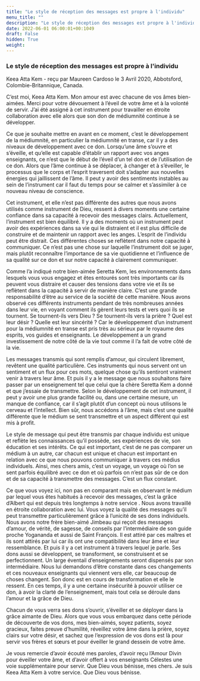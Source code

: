 ```yaml
---
title: "Le style de réception des messages est propre à l'individu"
menu_title: ""
description: "Le style de réception des messages est propre à l'individu"
date: 2022-06-01 06:00:01+00:1049
draft: False
hidden: True
weight:
---
```

### Le style de réception des messages est propre à l'individu

Keea Atta Kem - reçu par Maureen Cardoso le 3 Avril 2020, Abbotsford, Colombie-Britannique, Canada.

C’est moi, Keea Atta Kem. Mon amour est avec chacune de vos âmes bien-aimées. Merci pour votre dévouement à l’éveil de votre âme et à la volonté de servir. J’ai été assigné à cet instrument pour travailler en étroite collaboration avec elle alors que son don de médiumnité continue à se développer.

Ce que je souhaite mettre en avant en ce moment, c’est le développement de la médiumnité, en particulier la médiumnité en transe, car il y a des niveaux de développement avec ce don. Lorsqu’une âme s’ouvre et s’éveille, et qu’elle est capable d’établir un rapport avec vos anges enseignants, ce n’est que le début de l’éveil d’un tel don et de l’utilisation de ce don. Alors que l’âme continue à se déplacer, à changer et à s’éveiller, le processus que le corps et l’esprit traversent doit s’adapter aux nouvelles énergies qui jaillissent de l’âme. Il peut y avoir des sentiments instables au sein de l’instrument car il faut du temps pour se calmer et s’assimiler à ce nouveau niveau de conscience.

Cet instrument, et elle n’est pas différente des autres que nous avons utilisés comme instrument de Dieu, ressent à divers moments une certaine confiance dans sa capacité à recevoir des messages clairs. Actuellement, l’instrument est bien équilibré. Il y a des moments où un instrument peut avoir des expériences dans sa vie qui le distraient et il est plus difficile de construire et de maintenir un rapport avec les anges. L’esprit de l’individu peut être distrait. Ces différentes choses se reflètent dans notre capacité à communiquer. Ce n’est pas une chose sur laquelle l’instrument doit se juger, mais plutôt reconnaître l’importance de sa vie quotidienne et l’influence de sa qualité sur ce don et sur notre capacité à clairement communiquer.

Comme l’a indiqué notre bien-aimée Seretta Kem, les environnements dans lesquels vous vous engagez et êtes entourés sont très importants car ils peuvent vous distraire et causer des tensions dans votre vie et ils se reflètent dans la capacité à servir de manière claire. C’est une grande responsabilité d’être au service de la société de cette manière. Nous avons observé ces différents instruments pendant de très nombreuses années dans leur vie, en voyant comment ils gèrent leurs tests et vers quoi ils se tournent. Se tournent-ils vers Dieu ? Se tournent-ils vers la prière ? Quel est leur désir ? Quelle est leur sincérité ? Car le développement d’un instrument pour la médiumnité en transe est pris très au sérieux par le royaume des esprits, vos guides et enseignants. Le développement a un grand investissement de notre côté de la vie tout comme il l’a fait de votre côté de la vie.

Les messages transmis qui sont remplis d’amour, qui circulent librement, revêtent une qualité particulière. Ces instruments qui nous servent ont un sentiment et un flux pour ces mots, quelque chose qu’ils sentiront vraiment venir à travers leur âme. Et puis il y a le message que nous souhaitons faire passer par un enseignement tel que celui que la chère Seretta Kem a donné et que j’essaie de transmettre. Selon le développement de cet instrument, il peut y avoir une plus grande facilité ou, dans une certaine mesure, un manque de confiance, car il s’agit plutôt d’un concept où nous utilisons le cerveau et l’intellect. Bien sûr, nous accédons à l’âme, mais c’est une qualité différente que le médium se sent transmettre et un aspect différent qui est mis à profit.

Le style de message qui peut être transmis par chaque individu est unique et reflète les connaissances qu’il possède, ses expériences de vie, son éducation et ses intérêts. Ce qui est important, c’est de ne pas comparer un médium à un autre, car chacun est unique et chacun est important en relation avec ce que nous pouvons communiquer à travers ces médius individuels. Ainsi, mes chers amis, c’est un voyage, un voyage où l’on se sent parfois équilibré avec ce don et où parfois on n’est pas sûr de ce don et de sa capacité à transmettre des messages. C’est un flux constant.

Ce que vous voyez ici, non pas en comparant mais en observant le médium par lequel vous êtes habitués à recevoir des messages, c’est la grâce d’Albert qui est depuis très longtemps à notre service . Nous avons travaillé en étroite collaboration avec lui. Vous voyez la qualité des messages qu’il peut transmettre particulièrement grâce à l’unicité de ses dons individuels. Nous avons notre frère bien-aimé Jimbeau qui reçoit des messages d’amour, de vérité, de sagesse, de conseils par l’intermédiaire de son guide proche Yogananda et aussi de Saint François. Il est attiré par ces maîtres et ils sont attirés par lui car ils ont une compatibilité dans leur âme et leur ressemblance. Et puis il y a cet instrument à travers lequel je parle. Ses dons aussi se développent, se transforment, se construisent et se perfectionnent. Un large éventail d’enseignements seront dispensés par son intermédiaire. Nous lui demandons d’être constante dans ces changements et ces nouveaux enseignants qui viennent vers elle, car beaucoup de choses changent. Son donc est en cours de transformation et elle le ressent. En ces temps, il y a une certaine insécurité à pouvoir utiliser ce don, à avoir la clarté de l’enseignement, mais tout cela se déroule dans l’amour et la grâce de Dieu.

Chacun de vous verra ses dons s’ouvrir, s’éveiller et se déployer dans la grâce aimante de Dieu. Alors que vous vous embarquez dans cette période de découverte de vos dons, mes bien-aimés, soyez patients, soyez gracieux, faites preuve d’humilité, réveillez votre âme dans la prière, soyez clairs sur votre désir, et sachez que l’expression de vos dons est là pour servir vos frères et sœurs et pour éveiller le grand dessein de votre âme.

Je vous remercie d’avoir écouté mes paroles, d’avoir reçu l’Amour Divin pour éveiller votre âme, et d’avoir offert à vos enseignants Célestes une voie supplémentaire pour servir. Que Dieu vous bénisse, mes chers. Je suis Keea Atta Kem à votre service. Que Dieu vous bénisse.
